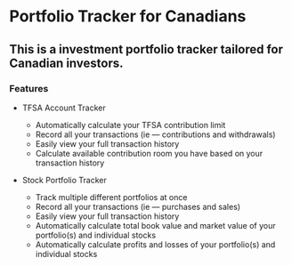 # Portfolio Tracker for Canadians

## This is a investment portfolio tracker tailored for Canadian investors.

### Features

* TFSA Account Tracker
  * Automatically calculate your TFSA contribution limit
  * Record all your transactions (ie &mdash; contributions and withdrawals)
  * Easily view your full transaction history
  * Calculate available contribution room you have based on your transaction history


* Stock Portfolio Tracker
  * Track multiple different portfolios at once
  * Record all your transactions (ie &mdash; purchases and sales)
  * Easily view your full transaction history
  * Automatically calculate total book value and market value of your portfolio(s) and individual stocks
  * Automatically calculate profits and losses of your portfolio(s) and individual stocks

